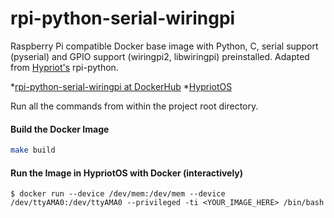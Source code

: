 # rpi-python-serial-wiringpi

Raspberry Pi compatible Docker base image with Python, C, serial support (pyserial) and GPIO support (wiringpi2, libwiringpi) preinstalled.  Adapted from [Hypriot's](https://github.com/hypriot) rpi-python.

*[rpi-python-serial-wiringpi at DockerHub](https://registry.hub.docker.com/u/acencini/rpi-python-serial-wiringpi/)
*[HypriotOS](http://blog.hypriot.com/)

Run all the commands from within the project root directory.

#### Build the Docker Image
```bash
make build
```

#### Run the Image in HypriotOS with Docker (interactively)
```
$ docker run --device /dev/mem:/dev/mem --device /dev/ttyAMA0:/dev/ttyAMA0 --privileged -ti <YOUR_IMAGE_HERE> /bin/bash
```



